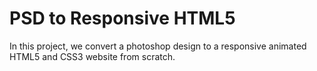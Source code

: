 # PSD to Responsive HTML5

In this project, we convert a photoshop design to a responsive animated HTML5 and CSS3 website from scratch.
